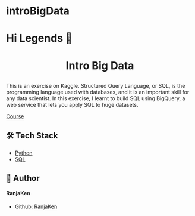 # introBigData
# Hi Legends 👋
# <p align="center">Intro Big Data</p>
  
This is an exercise on Kaggle.
Structured Query Language, or SQL, is the programming language used with databases, and it is an important skill for any data scientist. In this exercise, I learnt to  build  SQL using BigQuery, a web service that lets you apply SQL to huge datasets.

[Course](https://www.kaggle.com/code/dansbecker/getting-started-with-sql-and-bigquery)


## 🛠️ Tech Stack
- [Python](https://www.python.org/)
- [SQL](https://www.mysql.com/)
## 🙇 Author
#### RanjaKen
- Github: [RanjaKen](https://github.com/RanjaKen)
